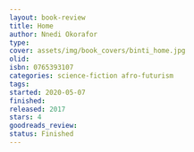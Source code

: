 ```yaml
--- 
layout: book-review 
title: Home
author: Nnedi Okorafor 
type: 
cover: assets/img/book_covers/binti_home.jpg
olid:  
isbn: 0765393107
categories: science-fiction afro-futurism
tags:  
started: 2020-05-07
finished: 
released: 2017
stars: 4
goodreads_review:  
status: Finished
---  
```

